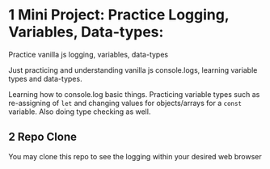 # 1 Mini Project: Practice Logging, Variables, Data-types:
Practice vanilla js logging, variables, data-types

Just practicing and understanding vanilla js console.logs, learning variable types and data-types.

Learning how to console.log basic things. Practicing variable types such as re-assigning of `let` and changing values for objects/arrays for a `const` variable. Also doing type checking as well.

## 2 Repo Clone
You may clone this repo to see the logging within your desired web browser
